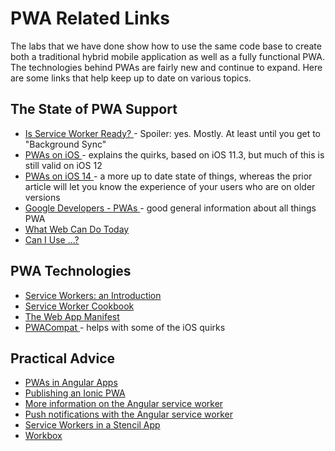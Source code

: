 # PWA Related Links

The labs that we have done show how to use the same code base to create both a traditional hybrid mobile application as well as a fully functional PWA. The technologies behind PWAs are fairly new and continue to expand. Here are some links that help keep up to date on various topics.

## The State of PWA Support

- <a href="https://jakearchibald.github.io/isserviceworkerready/" target="_blank">
    Is Service Worker Ready?
  </a> - Spoiler: yes. Mostly. At least until you get to "Background Sync"
- <a href="https://medium.com/@firt/progressive-web-apps-on-ios-are-here-d00430dee3a7" target="_blank">
    PWAs on iOS
  </a> - explains the quirks, based on iOS 11.3, but much of this is still valid on iOS 12
- <a href="https://firt.dev/ios-14" target="_blank">
    PWAs on iOS 14
  </a> - a more up to date state of things, whereas the prior article will let you know the experience of your users who
  are on older versions
- <a href="https://developers.google.com/web/progressive-web-apps/" target="_blank">
    Google Developers - PWAs
  </a> - good general information about all things PWA
- <a href="https://whatwebcando.today/" target="_blank">
    What Web Can Do Today
  </a>
- <a href="https://caniuse.com/" target="_blank">
    Can I Use ...?
  </a>

## PWA Technologies

- <a href="https://developers.google.com/web/fundamentals/primers/service-workers/" target="_blank">
    Service Workers: an Introduction
  </a>
- <a href="https://serviceworke.rs/" target="_blank">
    Service Worker Cookbook
  </a>
- <a href="https://developers.google.com/web/fundamentals/web-app-manifest/" target="_blank">
    The Web App Manifest
  </a>
- <a href="https://developers.google.com/web/updates/2018/07/pwacompat" target="_blank">
    PWACompat
  </a> - helps with some of the iOS quirks

## Practical Advice

- <a href="https://angular.io/guide/service-worker-intro" target="_blank">
    PWAs in Angular Apps
  </a>
- <a href="https://ionicframework.com/docs/publishing/progressive-web-app" target="_blank">
    Publishing an Ionic PWA
  </a>
- <a href="https://blog.angular-university.io/angular-service-worker/" target="_blank">
    More information on the Angular service worker
  </a>
- <a href="https://blog.angular-university.io/angular-push-notifications/" target="_blank">
    Push notifications with the Angular service worker
  </a>
- <a href="https://stenciljs.com/docs/service-workers/" target="_blank">
    Service Workers in a Stencil App
  </a>
- <a href="https://developers.google.com/web/tools/workbox/" target="_blank">
    Workbox
  </a>
